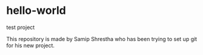# hello-world
test project

This repository is made by Samip Shrestha who has been trying to set up git for his new project.
